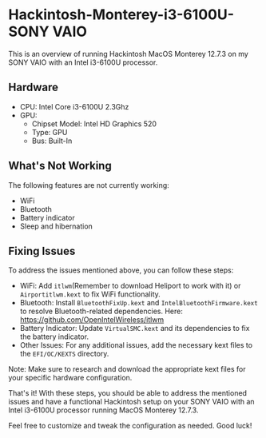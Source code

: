 # Hackintosh-Monterey-i3-6100U-SONY VAIO

This is an overview of running Hackintosh MacOS Monterey 12.7.3 on my SONY VAIO with an Intel i3-6100U processor.

## Hardware

- CPU: Intel Core i3-6100U 2.3Ghz
- GPU:
  - Chipset Model: Intel HD Graphics 520
  - Type: GPU
  - Bus: Built-In

## What's Not Working

The following features are not currently working:

- WiFi
- Bluetooth
- Battery indicator
- Sleep and hibernation

## Fixing Issues

To address the issues mentioned above, you can follow these steps:

- WiFi: Add `itlwm`(Remember to download Heliport to work with it) or `Airportitlwm.kext` to fix WiFi functionality.
- Bluetooth: Install `BluetoothFixUp.kext` and `IntelBluetoothFirmware.kext` to resolve Bluetooth-related dependencies.
  Here: https://github.com/OpenIntelWireless/itlwm
- Battery Indicator: Update `VirtualSMC.kext` and its dependencies to fix the battery indicator.
- Other Issues: For any additional issues, add the necessary kext files to the `EFI/OC/KEXTS` directory.

Note: Make sure to research and download the appropriate kext files for your specific hardware configuration.

That's it! With these steps, you should be able to address the mentioned issues and have a functional Hackintosh setup on your SONY VAIO with an Intel i3-6100U processor running MacOS Monterey 12.7.3.

Feel free to customize and tweak the configuration as needed. Good luck!

